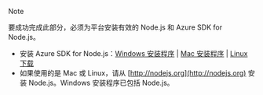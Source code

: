 
> [!NOTE]
> 要成功完成此部分，必须为平台安装有效的 Node.js 和 Azure SDK for Node.js。
> 
> * 安装 Azure SDK for Node.js：[Windows 安装程序](https://go.microsoft.com/fwlink/?LinkId=254279) | [Mac 安装程序](https://go.microsoft.com/fwlink/?LinkId=253471) | [Linux 下载](https://go.microsoft.com/fwlink/?LinkId=253472)
> * 如果使用的是 Mac 或 Linux，请从 [http://nodejs.org](http://nodejs.org) 安装 Node.js。Windows 安装程序已包括 Node.js。
> 
> 
